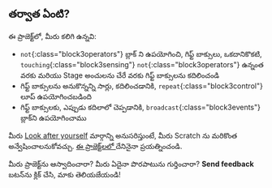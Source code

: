 ## తర్వాత ఏంటి?

ఈ ప్రాజెక్ట్‌లో, మీరు కలిగి ఉన్నవి:
+ `not`{:class="block3operators"} బ్లాక్ ని ఉపయోగించి, గిఫ్ట్ బాక్సులు, ఒకదానికొకటి, `touching`{:class="block3sensing"} `not`{:class="block3operators"} ఉన్నంత వరకు మరియు Stage అంచులను చేరే వరకు గిఫ్ట్ బాక్సులను కదిలించండి
+ గిఫ్ట్ బాక్సులను అనుకొన్నన్ని సార్లు, కదిలించడానికి, `repeat`{:class="block3control"} లూప్ ఉపయోగించబడింది
+ గిఫ్ట్ బాక్సులకు, ఎప్పుడు కదిలాలో చెప్పడానికి, `broadcast`{:class="block3events"} బ్లాక్‌ని ఉపయోగించాము

మీరు [Look after yourself](https://projects.raspberrypi.org/te-IN/pathways/look-after-yourself) మార్గాన్ని అనుసరిస్తుంటే, మీరు Scratch ను మరికొంత అన్వేషించాలనుకోవచ్చు. [ఈ ప్రాజెక్ట్‌లలో ](https://projects.raspberrypi.org/te-IN/projects?software%5B%5D=scratch) దేనినైనా ప్రయత్నించండి.

మీరు ప్రాజెక్ట్‌ను ఆస్వాదించారా? మీరు ఏదైనా పొరపాటును గుర్తించారా? **Send feedback** బటన్‌ను క్లిక్ చేసి, మాకు తెలియజేయండి!
